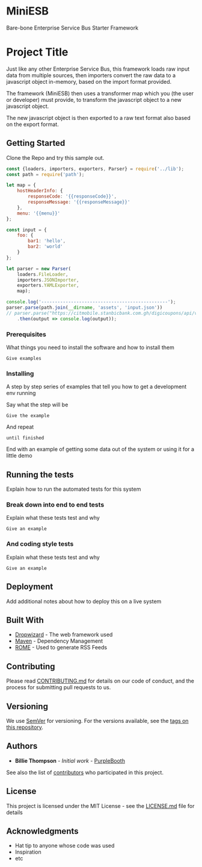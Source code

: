 # MiniESB
Bare-bone Enterprise Service Bus Starter Framework

# Project Title

Just like any other Enterprise Service Bus, this framework loads raw input data from 
multiple sources, then importers convert the raw data to a javascript object in-memory, based on the
import format provided.

The framework (MiniESB) then uses a transformer map which you (the user or developer) must provide, 
 to transform the javascript object to a new javascript object.

The new javascript object is then exported to a raw text format also based on the export
format.


## Getting Started

Clone the Repo and try this sample out.

```javascript
const {loaders, importers, exporters, Parser} = require('../lib');
const path = require('path');

let map = {
    hostHeaderInfo: {
        responseCode: '{{responseCode}}',
        responseMessage: '{{responseMessage}}'
    },
    menu: '{{menu}}'
};

const input = {
    foo: {
        bar1: 'hello',
        bar2: 'world'
    }
};

let parser = new Parser(
    loaders.FileLoader,
    importers.JSONImporter,
    exporters.YAMLExporter,
    map);

console.log('-----------------------------------------------');
parser.parse(path.join(__dirname, 'assets', 'input.json'))
// parser.parse("https://citmobile.stanbicbank.com.gh/digicoupons/api/v1/staff/menu?branch=Nungua")
    .then(output => console.log(output));
```

### Prerequisites

What things you need to install the software and how to install them

```
Give examples
```

### Installing

A step by step series of examples that tell you how to get a development env running

Say what the step will be

```
Give the example
```

And repeat

```
until finished
```

End with an example of getting some data out of the system or using it for a little demo

## Running the tests

Explain how to run the automated tests for this system

### Break down into end to end tests

Explain what these tests test and why

```
Give an example
```

### And coding style tests

Explain what these tests test and why

```
Give an example
```

## Deployment

Add additional notes about how to deploy this on a live system

## Built With

* [Dropwizard](http://www.dropwizard.io/1.0.2/docs/) - The web framework used
* [Maven](https://maven.apache.org/) - Dependency Management
* [ROME](https://rometools.github.io/rome/) - Used to generate RSS Feeds

## Contributing

Please read [CONTRIBUTING.md](https://gist.github.com/PurpleBooth/b24679402957c63ec426) for details on our code of conduct, and the process for submitting pull requests to us.

## Versioning

We use [SemVer](http://semver.org/) for versioning. For the versions available, see the [tags on this repository](https://github.com/your/project/tags). 

## Authors

* **Billie Thompson** - *Initial work* - [PurpleBooth](https://github.com/PurpleBooth)

See also the list of [contributors](https://github.com/your/project/contributors) who participated in this project.

## License

This project is licensed under the MIT License - see the [LICENSE.md](LICENSE.md) file for details

## Acknowledgments

* Hat tip to anyone whose code was used
* Inspiration
* etc
